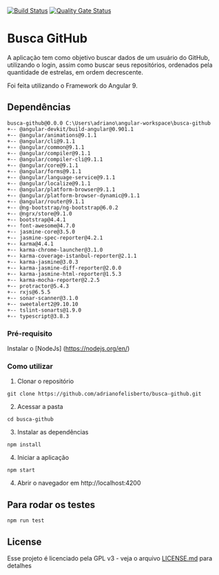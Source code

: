 [![Build Status](https://travis-ci.com/adrianofelisberto/busca-github.svg?branch=master)](https://travis-ci.com/adrianofelisberto/busca-github)
[![Quality Gate Status](https://sonarcloud.io/api/project_badges/measure?project=adrianofelisberto_busca-github&metric=alert_status)](https://sonarcloud.io/dashboard?id=adrianofelisberto_busca-github)


# Busca GitHub

A aplicação tem como objetivo buscar dados de um usuário do GitHub, utilizando o login, assim como buscar seus repositórios, ordenados pela quantidade de estrelas, em ordem decrescente.

Foi feita utilizando o Framework do Angular 9.

## Dependências
```
busca-github@0.0.0 C:\Users\adriano\angular-workspace\busca-github
+-- @angular-devkit/build-angular@0.901.1
+-- @angular/animations@9.1.1
+-- @angular/cli@9.1.1
+-- @angular/common@9.1.1
+-- @angular/compiler@9.1.1
+-- @angular/compiler-cli@9.1.1
+-- @angular/core@9.1.1
+-- @angular/forms@9.1.1
+-- @angular/language-service@9.1.1
+-- @angular/localize@9.1.1
+-- @angular/platform-browser@9.1.1
+-- @angular/platform-browser-dynamic@9.1.1
+-- @angular/router@9.1.1
+-- @ng-bootstrap/ng-bootstrap@6.0.2
+-- @ngrx/store@9.1.0
+-- bootstrap@4.4.1
+-- font-awesome@4.7.0
+-- jasmine-core@3.5.0
+-- jasmine-spec-reporter@4.2.1
+-- karma@4.4.1
+-- karma-chrome-launcher@3.1.0
+-- karma-coverage-istanbul-reporter@2.1.1
+-- karma-jasmine@3.0.3
+-- karma-jasmine-diff-reporter@2.0.0
+-- karma-jasmine-html-reporter@1.5.3
+-- karma-mocha-reporter@2.2.5
+-- protractor@5.4.3
+-- rxjs@6.5.5
+-- sonar-scanner@3.1.0
+-- sweetalert2@9.10.10
+-- tslint-sonarts@1.9.0
+-- typescript@3.8.3
```


### Pré-requisito
Instalar o [NodeJs] (https://nodejs.org/en/)


### Como utilizar
1. Clonar o repositório
```
git clone https://github.com/adrianofelisberto/busca-github.git
```

2. Acessar a pasta
```
cd busca-github
```

3. Instalar as dependências
```
npm install
```

4. Iniciar a aplicação
```
npm start
```

4. Abrir o navegador em http://localhost:4200


## Para rodar os testes
```
npm run test
```

## License

Esse projeto é licenciado pela GPL v3 - veja o arquivo [LICENSE.md](LICENSE.md) para detalhes
